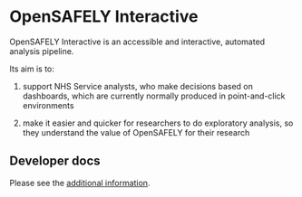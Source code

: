 # OpenSAFELY Interactive

OpenSAFELY Interactive is an accessible and interactive, automated analysis pipeline.

Its aim is to:

1) support NHS Service analysts, who make decisions based on dashboards, which are currently normally produced in point-and-click environments

2) make it easier and quicker for researchers to do exploratory analysis, so they understand the value of OpenSAFELY for their research

## Developer docs

Please see the [additional information](DEVELOPERS.md).

